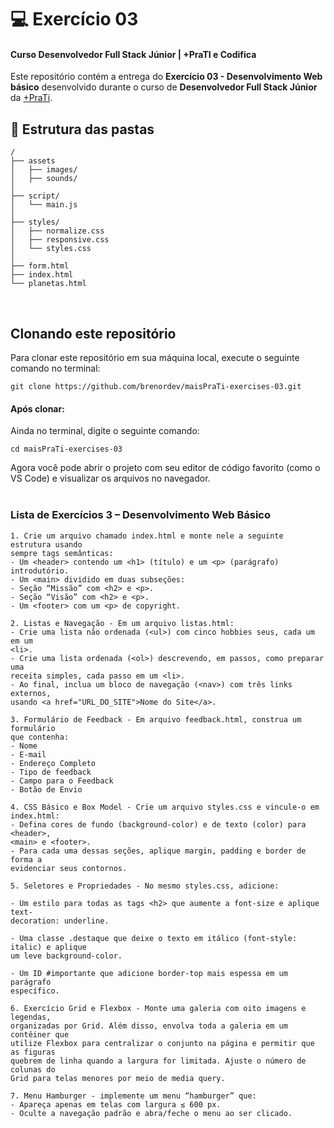 # 💻 Exercício 03
#### Curso Desenvolvedor Full Stack Júnior | +PraTI e Codifica

Este repositório contém a entrega do **Exercício 03 - Desenvolvimento Web básico** desenvolvido durante o curso de **Desenvolvedor Full Stack Júnior** da [+PraTi](https://maisprati.com.br/).

## 📁 Estrutura das pastas

```
/
├── assets
│   ├── images/
│   ├── sounds/
│
├── script/
│   └── main.js
│
├── styles/
│   ├── normalize.css
│   ├── responsive.css
│   └── styles.css
│
├── form.html
├── index.html
└── planetas.html
```
<br/>

## Clonando este repositório
Para clonar este repositório em sua máquina local, execute o seguinte comando no terminal:
```
git clone https://github.com/brenordev/maisPraTi-exercises-03.git
```
#### Após clonar: <br/>
Ainda no terminal, digite o seguinte comando:
```
cd maisPraTi-exercises-03
```

Agora você pode abrir o projeto com seu editor de código favorito (como o VS Code) e visualizar os arquivos no navegador.
<br/>
<br/>
### Lista de Exercícios 3 – Desenvolvimento Web Básico

    1. Crie um arquivo chamado index.html e monte nele a seguinte estrutura usando
    sempre tags semânticas:
    - Um <header> contendo um <h1> (título) e um <p> (parágrafo) introdutório.
    - Um <main> dividido em duas subseções:
    - Seção “Missão” com <h2> e <p>.
    - Seção “Visão” com <h2> e <p>.
    - Um <footer> com um <p> de copyright.

    2. Listas e Navegação - Em um arquivo listas.html:
    - Crie uma lista não ordenada (<ul>) com cinco hobbies seus, cada um em um
    <li>.
    - Crie uma lista ordenada (<ol>) descrevendo, em passos, como preparar uma
    receita simples, cada passo em um <li>.
    - Ao final, inclua um bloco de navegação (<nav>) com três links externos,
    usando <a href="URL_DO_SITE">Nome do Site</a>.

    3. Formulário de Feedback - Em arquivo feedback.html, construa um formulário
    que contenha:
    - Nome
    - E-mail
    - Endereço Completo
    - Tipo de feedback
    - Campo para o Feedback
    - Botão de Envio

    4. CSS Básico e Box Model - Crie um arquivo styles.css e vincule-o em
    index.html:
    - Defina cores de fundo (background-color) e de texto (color) para <header>,
    <main> e <footer>.
    - Para cada uma dessas seções, aplique margin, padding e border de forma a
    evidenciar seus contornos.

    5. Seletores e Propriedades - No mesmo styles.css, adicione:

    - Um estilo para todas as tags <h2> que aumente a font-size e aplique text-
    decoration: underline.

    - Uma classe .destaque que deixe o texto em itálico (font-style: italic) e aplique
    um leve background-color.

    - Um ID #importante que adicione border-top mais espessa em um parágrafo
    específico.

    6. Exercício Grid e Flexbox - Monte uma galeria com oito imagens e legendas,
    organizadas por Grid. Além disso, envolva toda a galeria em um contêiner que
    utilize Flexbox para centralizar o conjunto na página e permitir que as figuras
    quebrem de linha quando a largura for limitada. Ajuste o número de colunas do
    Grid para telas menores por meio de media query.

    7. Menu Hamburger - implemente um menu “hamburger” que:
    - Apareça apenas em telas com largura ≤ 600 px.
    - Oculte a navegação padrão e abra/feche o menu ao ser clicado.
